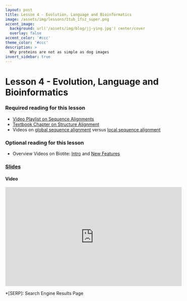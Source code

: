 ```yaml
---
layout: post
title: Lesson 4 - Evolution, Language and Bioinformatics
image: /assets/img/lessons/1tub_1fsz_super.png
accent_image: 
  background: url('/assets/img/blog/jj-ying.jpg') center/cover
  overlay: false
accent_color: '#ccc'
theme_color: '#ccc'
description: >
  Why proteins are not as simple as dog images
invert_sidebar: true
---
```


# Lesson 4 - Evolution, Language and Bioinformatics

### Required reading for this lesson
- [Video Playlist on Sequence Alignments](https://www.youtube.com/watch?v=slUaVeNvuTk&list=PLQ-85lQlPqFNmbPEsMoxb5dM5qtRaVShn)
- [Textbook Chapter on Structure Alignment](http://arxiv.org/abs/2307.02170)
- Videos on [global sequence alignment](https://www.youtube.com/watch?v=ipp-pNRIp4g) versus [local sequence alignment](https://www.youtube.com/watch?v=lu9ScxSejSE&list=TLPQMjEwNzIwMjPG6vLp-w7KnQ&index=2)


### Optional reading for this lesson
- Overview Videos on Biotite: [Intro](https://www.youtube.com/watch?v=SfgiRYrR1rQ) and [New Features](https://www.youtube.com/watch?v=dbiXm6W9WZQ)

### [Slides](/assets/slides/04_Evolution.pdf)

#### Video 
<iframe width="560" height="315" src="https://www.youtube.com/embed/u-Vrlc-68aw?si=SdQD3vNglT_v2kyl" title="YouTube video player" frameborder="0" allow="accelerometer; autoplay; clipboard-write; encrypted-media; gyroscope; picture-in-picture; web-share" allowfullscreen></iframe>




*[SERP]: Search Engine Results Page

